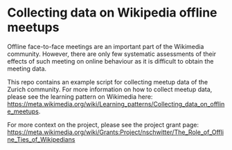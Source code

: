 # Collecting data on Wikipedia offline meetups

Offline face-to-face meetings are an important part of the Wikimedia community. However, there are only few systematic assessments of their effects of such meeting on online behaviour as it is difficult to obtain the meeting data.

This repo contains an example script for collecting meetup data of the Zurich community. For more information on how to collect meetup data, please see the learning pattern on Wikimedia here: https://meta.wikimedia.org/wiki/Learning_patterns/Collecting_data_on_offline_meetups. 

For more context on the project, please see the project grant page: https://meta.wikimedia.org/wiki/Grants:Project/nschwitter/The_Role_of_Offline_Ties_of_Wikipedians

